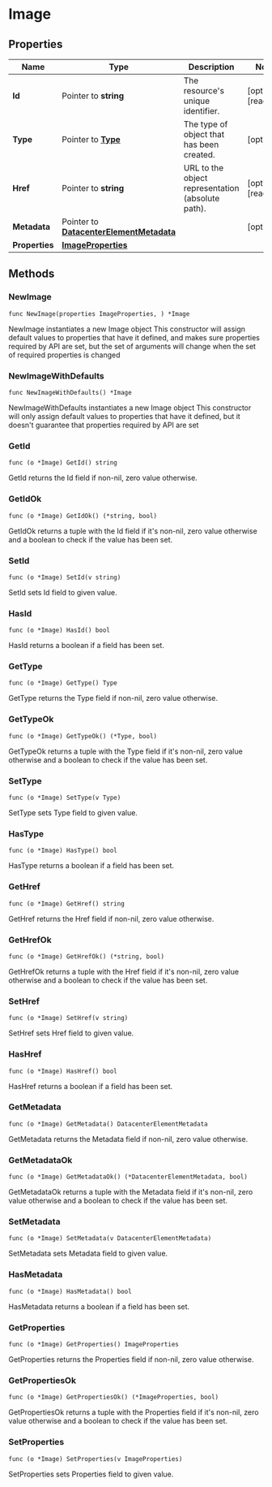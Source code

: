 # Image

## Properties

|Name | Type | Description | Notes|
|------------ | ------------- | ------------- | -------------|
|**Id** | Pointer to **string** | The resource&#39;s unique identifier. | [optional] [readonly] |
|**Type** | Pointer to [**Type**](Type.md) | The type of object that has been created. | [optional] |
|**Href** | Pointer to **string** | URL to the object representation (absolute path). | [optional] [readonly] |
|**Metadata** | Pointer to [**DatacenterElementMetadata**](DatacenterElementMetadata.md) |  | [optional] |
|**Properties** | [**ImageProperties**](ImageProperties.md) |  | |

## Methods

### NewImage

`func NewImage(properties ImageProperties, ) *Image`

NewImage instantiates a new Image object
This constructor will assign default values to properties that have it defined,
and makes sure properties required by API are set, but the set of arguments
will change when the set of required properties is changed

### NewImageWithDefaults

`func NewImageWithDefaults() *Image`

NewImageWithDefaults instantiates a new Image object
This constructor will only assign default values to properties that have it defined,
but it doesn't guarantee that properties required by API are set

### GetId

`func (o *Image) GetId() string`

GetId returns the Id field if non-nil, zero value otherwise.

### GetIdOk

`func (o *Image) GetIdOk() (*string, bool)`

GetIdOk returns a tuple with the Id field if it's non-nil, zero value otherwise
and a boolean to check if the value has been set.

### SetId

`func (o *Image) SetId(v string)`

SetId sets Id field to given value.

### HasId

`func (o *Image) HasId() bool`

HasId returns a boolean if a field has been set.

### GetType

`func (o *Image) GetType() Type`

GetType returns the Type field if non-nil, zero value otherwise.

### GetTypeOk

`func (o *Image) GetTypeOk() (*Type, bool)`

GetTypeOk returns a tuple with the Type field if it's non-nil, zero value otherwise
and a boolean to check if the value has been set.

### SetType

`func (o *Image) SetType(v Type)`

SetType sets Type field to given value.

### HasType

`func (o *Image) HasType() bool`

HasType returns a boolean if a field has been set.

### GetHref

`func (o *Image) GetHref() string`

GetHref returns the Href field if non-nil, zero value otherwise.

### GetHrefOk

`func (o *Image) GetHrefOk() (*string, bool)`

GetHrefOk returns a tuple with the Href field if it's non-nil, zero value otherwise
and a boolean to check if the value has been set.

### SetHref

`func (o *Image) SetHref(v string)`

SetHref sets Href field to given value.

### HasHref

`func (o *Image) HasHref() bool`

HasHref returns a boolean if a field has been set.

### GetMetadata

`func (o *Image) GetMetadata() DatacenterElementMetadata`

GetMetadata returns the Metadata field if non-nil, zero value otherwise.

### GetMetadataOk

`func (o *Image) GetMetadataOk() (*DatacenterElementMetadata, bool)`

GetMetadataOk returns a tuple with the Metadata field if it's non-nil, zero value otherwise
and a boolean to check if the value has been set.

### SetMetadata

`func (o *Image) SetMetadata(v DatacenterElementMetadata)`

SetMetadata sets Metadata field to given value.

### HasMetadata

`func (o *Image) HasMetadata() bool`

HasMetadata returns a boolean if a field has been set.

### GetProperties

`func (o *Image) GetProperties() ImageProperties`

GetProperties returns the Properties field if non-nil, zero value otherwise.

### GetPropertiesOk

`func (o *Image) GetPropertiesOk() (*ImageProperties, bool)`

GetPropertiesOk returns a tuple with the Properties field if it's non-nil, zero value otherwise
and a boolean to check if the value has been set.

### SetProperties

`func (o *Image) SetProperties(v ImageProperties)`

SetProperties sets Properties field to given value.



